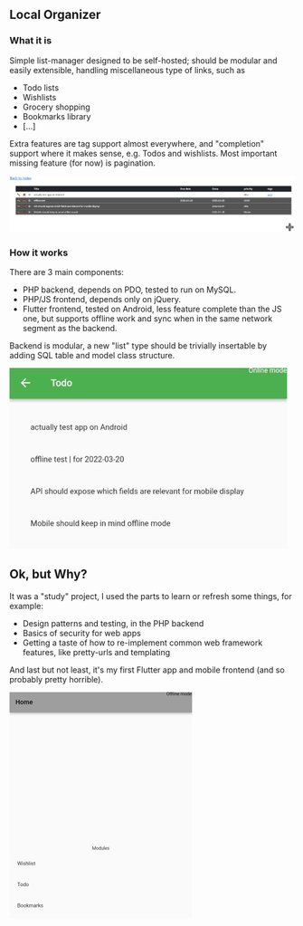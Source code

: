 ## Local Organizer

### What it is

Simple list-manager designed to be self-hosted; should be modular and easily extensible, handling miscellaneous type of links, such as
*   Todo lists
*   Wishlists
*   Grocery shopping
*   Bookmarks library
*   [...]

Extra features are tag support almost everywhere, and "completion" support where it makes sense, e.g. Todos and wishlists.
Most important missing feature (for now) is pagination.

![web_fe](/media/desktop1.jpg)

### How it works

There are 3 main components:
*   PHP backend, depends on PDO, tested to run on MySQL.
*   PHP/JS frontend, depends only on jQuery.
*   Flutter frontend, tested on Android, less feature complete than the JS one, 
    but supports offline work and sync when in the same network segment as the backend.

Backend is modular, a new "list" type should be trivially insertable by adding SQL table and model class structure.

![mobile_online](/media/mobile1.jpg)

## Ok, but Why? 

It was a "study" project, I used the parts to learn or refresh some things, for example:
*   Design patterns and testing, in the PHP backend
*   Basics of security for web apps
*   Getting a taste of how to re-implement common web framework features, 
    like pretty-urls and templating

And last but not least, it's my first Flutter app and mobile frontend (and so probably pretty horrible).

![mobile_offline](/media/mobile2.jpg)